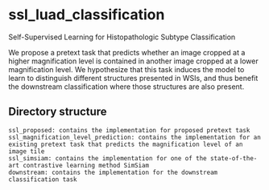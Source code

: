 # ssl_luad_classification
Self-Supervised Learning for Histopathologic Subtype Classification

We propose a pretext task that predicts whether an image cropped at a higher magnification level is contained in another image cropped at a lower magnification level. We hypothesize that this task induces the model to learn to distinguish different structures presented in WSIs, and thus benefit the downstream classification where those structures are also present.

## Directory structure
```
ssl_proposed: contains the implementation for proposed pretext task
ssl_magnification_level_prediction: contains the implementation for an existing pretext task that predicts the magnification level of an image tile
ssl_simsiam: contains the implementation for one of the state-of-the-art contrastive learning method SimSiam
downstream: contains the implementation for the downstream classification task
```
